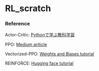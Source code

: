 # RL_scratch

### Reference

Actor-Critic: [Pythonで学ぶ教科学習](https://github.com/icoxfog417/baby-steps-of-rl-ja)

PPO: [Medium ariticle](https://medium.com/analytics-vidhya/coding-ppo-from-scratch-with-pytorch-part-1-4-613dfc1b14c8)

Vectorized-PPO: [Weights and Biases tutorial](https://www.youtube.com/watch?v=MEt6rrxH8W4&list=PLD80i8An1OEHhcxclwq8jOMam0m0M9dQ_&index=1)

REINFORCE: [Hugging face tutorial](https://huggingface.co/learn/deep-rl-course/unit4/introduction)
